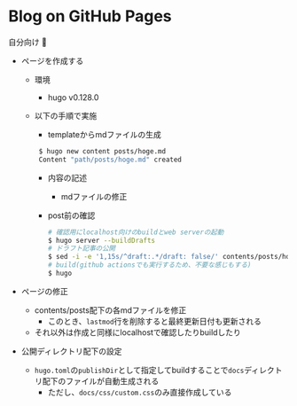 # Blog on GitHub Pages
自分向け :memo:

* ページを作成する
  * 環境
    * hugo v0.128.0
  * 以下の手順で実施
    * templateからmdファイルの生成

     ```bash
      $ hugo new content posts/hoge.md
      Content "path/posts/hoge.md" created
      ```

    * 内容の記述
      * mdファイルの修正
    * post前の確認

      ```bash
      # 確認用にlocalhost向けのbuildとweb serverの起動
      $ hugo server --buildDrafts
      # ドラフト記事の公開
      $ sed -i -e '1,15s/^draft:.*/draft: false/' contents/posts/hoge.md
      # build(github actionsでも実行するため、不要な感じもする)
      $ hugo
      ```

* ページの修正
  * contents/posts配下の各mdファイルを修正
    * このとき、`lastmod`行を削除すると最終更新日付も更新される
  * それ以外は作成と同様にlocalhostで確認したりbuildしたり

* 公開ディレクトリ配下の設定
  * `hugo.toml`の`publishDir`として指定してbuildすることで`docs`ディレクトリ配下のファイルが自動生成される
    * ただし、`docs/css/custom.css`のみ直接作成している
